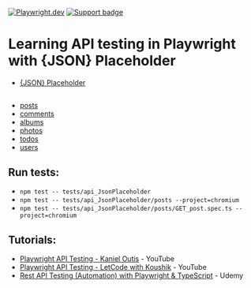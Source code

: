 [![Playwright.dev](https://img.shields.io/badge/API%20reference-Playwright-D0422C.svg)](https://playwright.dev/docs/api/class-playwright)
[![Support badge](https://img.shields.io/badge/stackoverflow-Playwright-45ba4b.svg?logo=stackoverflow)](https://stackoverflow.com/questions/tagged/playwright) 

# Learning API testing in Playwright with {JSON} Placeholder

- [{JSON} Placeholder](https://jsonplaceholder.typicode.com/)  

##
- [posts](#)
- [comments](#)
- [albums](#)
- [photos](#)
- [todos](#)
- [users](#)

## Run tests:
- `npm test -- tests/api_JsonPlaceholder`
- `npm test -- tests/api_JsonPlaceholder/posts --project=chromium`
- `npm test -- tests/api_JsonPlaceholder/posts/GET_post.spec.ts --project=chromium`

## Tutorials:

- [Playwright API Testing - Kaniel Outis](https://www.youtube.com/watch?v=S12sspgH8es&list=PL-hNDoK1-od_HpjnFwFZnjKpIs_D-lEpn) - YouTube
- [Playwright API Testing - LetCode with Koushik](https://www.youtube.com/watch?v=deEK0lHrC-w&t=1441s) - YouTube
- [Rest API Testing (Automation) with Playwright & TypeScript](https://www.udemy.com/course/rest-api-testing-automation-with-playwright-typescript) - Udemy